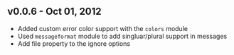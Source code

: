 ## v0.0.6 - Oct 01, 2012

* Added custom error color support with the `colors` module
* Used `messageformat` module to add singluar/plural support in messages
* Add file property to the ignore options